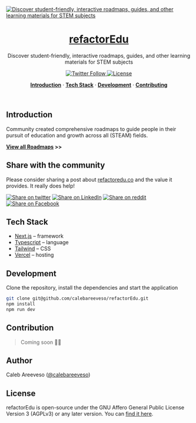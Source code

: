 <a href="https://refactoredu.co">
  <img alt="Discover student-friendly, interactive roadmaps, guides, and other learning materials for STEM subjects" src="https://www.refactoredu.co/static/images/banner.png">
  <h1 align="center">refactorEdu</h1>
</a>

<p align="center">
  Discover student-friendly, interactive roadmaps, guides, and other learning materials for STEM subjects
</p>

<p align="center">
  <a href="https://twitter.com/refactorEdu">
   <img alt="Twitter Follow" src="https://img.shields.io/twitter/follow/refactorEdu?color=F0E704&logo=twitter&style=for-the-badge">
  </a>
  <a href="https://github.com/calebareeveso/refactorEdu/blob/main/LICENSE">
    <img src="https://img.shields.io/github/license/steven-tey/dub?label=license&logo=github&color=F0E704&logoColor=fff&style=for-the-badge" alt="License" />
  </a>
</p>

<p align="center">
  <a href="#introduction"><strong>Introduction</strong></a> ·
  <a href="#tech-stack"><strong>Tech Stack</strong></a> ·
  <a href="#development"><strong>Development</strong></a> ·
  <a href="#contribution"><strong>Contributing</strong></a>
</p>
<br/>

## Introduction

Community created comprehensive roadmaps to guide people in their pursuit of education and growth across all (STEAM) fields.

**[View all Roadmaps](https://refactoredu.co) >>**

## Share with the community

Please consider sharing a post about [refactoredu.co](https://refactoredu.co) and the value it provides. It really does help!

[![Share on twitter](https://img.shields.io/badge/share%20on-twitter-03A9F4?logo=twitter&style=for-the-badge&logo=appveyor)](https://twitter.com/share?url=https://refactoredu.co&text=Community%20created%20comprehensive%20roadmaps%20to%20guide%20people%20in%20their%20pursuit%20of%20education%20and%20growth%20across%20all%20STEAM%20fields)
[![Share on LinkedIn](https://img.shields.io/badge/share%20on-linkedin-3949AB?logo=linkedin&style=for-the-badge&logo=appveyor)](https://www.linkedin.com/shareArticle?url=https://refactoredu.co&title=Community%20created%20comprehensive%20roadmaps%20to%20guide%20people%20in%20their%20pursuit%20of%20education%20and%20growth%20across%20all%20STEAM%20fields)
[![Share on reddit](https://img.shields.io/badge/share%20on-reddit-red?logo=reddit&style=for-the-badge&logo=appveyor)](https://reddit.com/submit?url=https://refactoredu.co&title=Community%20created%20comprehensive%20roadmaps%20to%20guide%20people%20in%20their%20pursuit%20of%20education%20and%20growth%20across%20all%20STEAM%20fields)
[![Share on Facebook](https://img.shields.io/badge/share%20on-facebook-1976D2?logo=facebook&style=for-the-badge&logo=appveyor)](https://www.facebook.com/sharer/sharer.php?u=https://refactoredu.co)

## Tech Stack

- [Next.js](https://nextjs.org/) – framework
- [Typescript](https://www.typescriptlang.org/) – language
- [Tailwind](https://tailwindcss.com/) – CSS
- [Vercel](https://vercel.com/) – hosting

## Development

Clone the repository, install the dependencies and start the application

```bash
git clone git@github.com/calebareeveso/refactorEdu.git
npm install
npm run dev
```

## Contribution

> Coming soon 🤝🏾

## Author

Caleb Areeveso ([@calebareeveso](https://twitter.com/calebareeveso))

## License

refactorEdu is open-source under the GNU Affero General Public License Version 3 (AGPLv3) or any later version. You can [find it here](https://github.com/calebareeveso/refactorEdu/blob/main/LICENSE.md).
